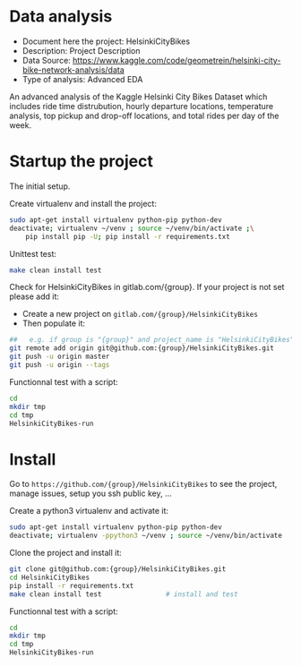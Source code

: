 # Data analysis
- Document here the project: HelsinkiCityBikes
- Description: Project Description
- Data Source: https://www.kaggle.com/code/geometrein/helsinki-city-bike-network-analysis/data
- Type of analysis: Advanced EDA

An advanced analysis of the Kaggle Helsinki City Bikes Dataset which includes ride time distrubution, hourly departure locations, temperature analysis, top pickup and drop-off locations, and total rides per day of the week.

# Startup the project

The initial setup.

Create virtualenv and install the project:
```bash
sudo apt-get install virtualenv python-pip python-dev
deactivate; virtualenv ~/venv ; source ~/venv/bin/activate ;\
    pip install pip -U; pip install -r requirements.txt
```

Unittest test:
```bash
make clean install test
```

Check for HelsinkiCityBikes in gitlab.com/{group}.
If your project is not set please add it:

- Create a new project on `gitlab.com/{group}/HelsinkiCityBikes`
- Then populate it:

```bash
##   e.g. if group is "{group}" and project_name is "HelsinkiCityBikes"
git remote add origin git@github.com:{group}/HelsinkiCityBikes.git
git push -u origin master
git push -u origin --tags
```

Functionnal test with a script:

```bash
cd
mkdir tmp
cd tmp
HelsinkiCityBikes-run
```

# Install

Go to `https://github.com/{group}/HelsinkiCityBikes` to see the project, manage issues,
setup you ssh public key, ...

Create a python3 virtualenv and activate it:

```bash
sudo apt-get install virtualenv python-pip python-dev
deactivate; virtualenv -ppython3 ~/venv ; source ~/venv/bin/activate
```

Clone the project and install it:

```bash
git clone git@github.com:{group}/HelsinkiCityBikes.git
cd HelsinkiCityBikes
pip install -r requirements.txt
make clean install test                # install and test
```
Functionnal test with a script:

```bash
cd
mkdir tmp
cd tmp
HelsinkiCityBikes-run
```
